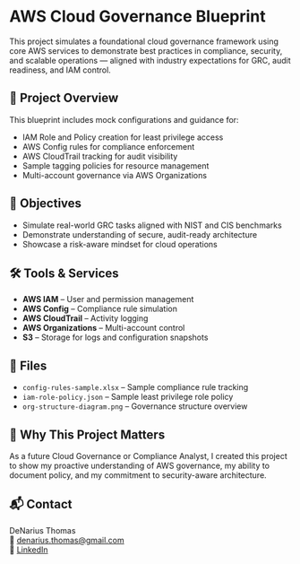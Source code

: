 # AWS Cloud Governance Blueprint

This project simulates a foundational cloud governance framework using core AWS services to demonstrate best practices in compliance, security, and scalable operations — aligned with industry expectations for GRC, audit readiness, and IAM control.

## 📌 Project Overview

This blueprint includes mock configurations and guidance for:

- IAM Role and Policy creation for least privilege access
- AWS Config rules for compliance enforcement
- AWS CloudTrail tracking for audit visibility
- Sample tagging policies for resource management
- Multi-account governance via AWS Organizations

## 🎯 Objectives

- Simulate real-world GRC tasks aligned with NIST and CIS benchmarks  
- Demonstrate understanding of secure, audit-ready architecture  
- Showcase a risk-aware mindset for cloud operations  

## 🛠 Tools & Services

- **AWS IAM** – User and permission management  
- **AWS Config** – Compliance rule simulation  
- **AWS CloudTrail** – Activity logging  
- **AWS Organizations** – Multi-account control  
- **S3** – Storage for logs and configuration snapshots  

## 📁 Files

- `config-rules-sample.xlsx` – Sample compliance rule tracking
- `iam-role-policy.json` – Sample least privilege role policy
- `org-structure-diagram.png` – Governance structure overview

## 🚀 Why This Project Matters

As a future Cloud Governance or Compliance Analyst, I created this project to show my proactive understanding of AWS governance, my ability to document policy, and my commitment to security-aware architecture.

## 📬 Contact

DeNarius Thomas  
📧 denarius.thomas@gmail.com  
🔗 [LinkedIn](https://www.linkedin.com/in/denariusthomas)
